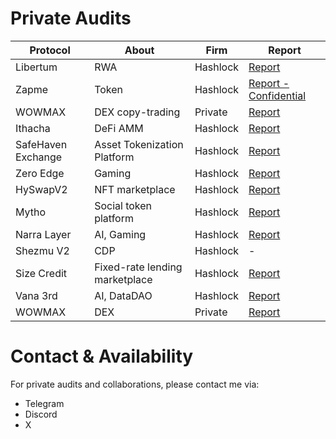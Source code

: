 
# Private Audits

 
| **Protocol**       | **About**                          | **Firm**     | **Report**                                                                                                                       |
| ------------------ | ------------------------------ | -------- | ---------------------------------------------------------------------------------------------------------------------------- |
| Libertum           | RWA                            | Hashlock | [Report](https://hashlock.com/wp-content/uploads/2025/05/Libertum-Bonding-Smart-Contract-Audit-Report-Final-Report-v2.pdf)   |
| Zapme              | Token                          | Hashlock | [Report - Confidential](https://hashlock.com/audits/zapme)                                                                   |
| WOWMAX             | DEX copy-trading               | Private  | [Report](https://github.com/0xAkira1/audits/blob/main/Wowmax-Copy-Trading_AuditReport.md)                                    |
| Ithacha            | DeFi AMM                       | Hashlock | [Report](https://hashlock.com/wp-content/uploads/2024/10/Ithaca-4th-Smart-Contract-Audit-Report-Final-Report-v2.pdf)         |
| SafeHaven Exchange | Asset Tokenization Platform    | Hashlock | [Report](https://hashlock.com/wp-content/uploads/2025/06/SafeHaven-Exchange-Smart-Contract-Audit-Report-Final-Report-v4.pdf) |
| Zero Edge          | Gaming                         | Hashlock | [Report](https://hashlock.com/wp-content/uploads/2025/06/Zero-Edge-Smart-Contract-Audit-Report-Final-Report-v2.pdf)          |
| HySwapV2           | NFT marketplace                | Hashlock | [Report](https://hashlock.com/wp-content/uploads/2025/03/HySwap-V2-Smart-Contract-Audit-Report-Final-Report-v1.pdf)          |
| Mytho              | Social token platform          | Hashlock | [Report](https://hashlock.com/wp-content/uploads/2025/07/Mytho-Smart-Contract-Audit-Report-Final-Report-v3.pdf)              |
| Narra Layer        | AI, Gaming                     | Hashlock | [Report](https://hashlock.com/wp-content/uploads/2025/07/Narra-Layer-Smart-Contract-Audit-Report-Final-Report-v1.pdf)        |
| Shezmu V2          | CDP                            | Hashlock | -                                                                                                                            |
| Size Credit        | Fixed-rate lending marketplace | Hashlock | [Report](https://hashlock.com/wp-content/uploads/2025/07/Size-Credit-Smart-Contract-Audit-Report-Final-Report-v1.pdf)        |
| Vana 3rd           | AI, DataDAO                    | Hashlock | [Report](https://hashlock.com/wp-content/uploads/2024/08/Vana-3rd-Smart-Contract-Audit-Report-Final-Report-v1.pdf)           |
| WOWMAX             | DEX                            | Private  | [Report](https://github.com/0xAkira1/audits/blob/main/WowmaxAuditReport.md)                                                  |



# Contact & Availability
For private audits and collaborations, please contact me via:
- Telegram
- Discord
- X
